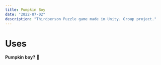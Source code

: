 ```yaml
---
title: Pumpkin Boy
date: "2022-07-02"
description: "Thirdperson Puzzle game made in Unity. Group project."
---
```



# Uses

**Pumpkin boy?**
🎃
